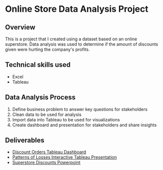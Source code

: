 # Online Store Data Analysis Project

## Overview
This is a project that I created using a dataset based on an online superstore. Data analysis was used to determine if the amount of discounts given were hurting the company's profits.

## Technical skills used
- Excel
- Tableau

## Data Analysis Process
1. Define business problem to answer key questions for stakeholders
2. Clean data to be used for analysis
3. Import data into Tableau to be used for visualizations
4. Create dashboard and presentation for stakeholders and share insights

## Deliverables 
- [Discount Orders Tableau Dashboard](https://public.tableau.com/app/profile/noah.strenn/viz/SuperstoreDiscountOrdersDashboard/DiscountOrderDashboard)
- [Patterns of Losses Interactive Tableau Presentation](https://public.tableau.com/app/profile/noah.strenn/viz/PatternsofLossesStory_17111423706920/PatternofLosses)
- [Superstore Discounts Powerpoint](https://github.com/noahstrenn2016/noahstrenn2016/blob/main/Superstore%20Discounts%20Presentation.pptx)
